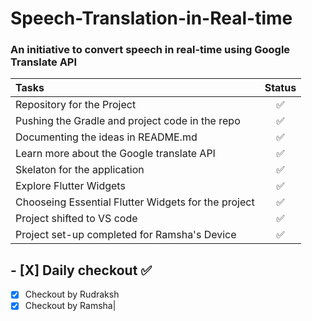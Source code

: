 # Speech-Translation-in-Real-time

### An initiative to convert speech in real-time using Google Translate API

| Tasks| Status |
| :-------- | :--------: |
| Repository for the Project | ✅ |
| Pushing the Gradle and project code in the repo| ✅ |
| Documenting the ideas in README.md | ✅ |
| Learn more about the Google translate API| ✅ |
| Skelaton for the application| ✅ |
| Explore Flutter Widgets | ✅ |
| Chooseing Essential Flutter Widgets for the project | ✅ |
| Project shifted to VS code | ✅ |
| Project set-up completed for Ramsha's Device| ✅ |

## - [X]  Daily checkout ✅
- [X]  Checkout by Rudraksh
- [X]  Checkout by Ramsha| 
